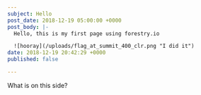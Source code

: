 ```yaml
---
subject: Hello
post_date: 2018-12-19 05:00:00 +0000
post_body: |-
  Hello, this is my first page using forestry.io

  ![hooray](/uploads/flag_at_summit_400_clr.png "I did it")
date: 2018-12-19 20:42:29 +0000
published: false

---
```

What is on this side?
